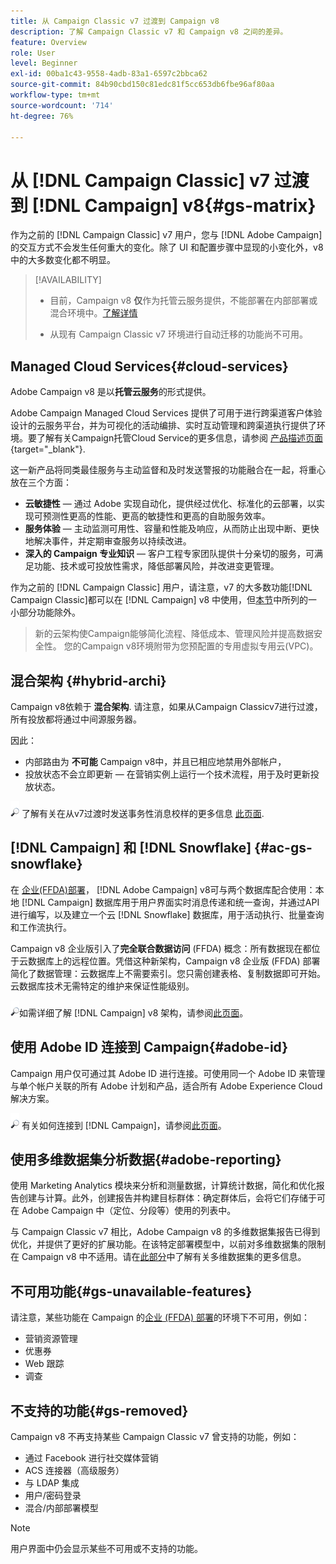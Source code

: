 ```yaml
---
title: 从 Campaign Classic v7 过渡到 Campaign v8
description: 了解 Campaign Classic v7 和 Campaign v8 之间的差异。
feature: Overview
role: User
level: Beginner
exl-id: 00ba1c43-9558-4adb-83a1-6597c2bbca62
source-git-commit: 84b90cbd150c81edc81f5cc653db6fbe96af80aa
workflow-type: tm+mt
source-wordcount: '714'
ht-degree: 76%

---
```


# 从 [!DNL Campaign Classic] v7 过渡到 [!DNL Campaign] v8{#gs-matrix}

作为之前的 [!DNL Campaign Classic] v7 用户，您与 [!DNL Adobe Campaign] 的交互方式不会发生任何重大的变化。除了 UI 和配置步骤中显现的小变化外，v8 中的大多数变化都不明显。

>[!AVAILABILITY]
>
>* 目前，Campaign v8 **仅**&#x200B;作为托管云服务提供，不能部署在内部部署或混合环境中。[了解详情](#cloud-services)
>
>* 从现有 Campaign Classic v7 环境进行自动迁移的功能尚不可用。


## Managed Cloud Services{#cloud-services}

Adobe Campaign v8 是以&#x200B;**托管云服务**&#x200B;的形式提供。

Adobe Campaign Managed Cloud Services 提供了可用于进行跨渠道客户体验设计的云服务平台，并为可视化的活动编排、实时互动管理和跨渠道执行提供了环境。要了解有关Campaign托管Cloud Service的更多信息，请参阅 [产品描述页面](https://helpx.adobe.com/cn/legal/product-descriptions/adobe-campaign-managed-cloud-services.html){target="_blank"}.

这一新产品将同类最佳服务与主动监督和及时发送警报的功能融合在一起，将重心放在三个方面：

* **云敏捷性** — 通过 Adobe 实现自动化，提供经过优化、标准化的云部署，以实现可预测性更高的性能、更高的敏捷性和更高的自助服务效率。
* **服务体验** — 主动监测可用性、容量和性能及响应，从而防止出现中断、更快地解决事件，并定期审查服务以持续改进。
* **深入的 Campaign 专业知识** — 客户工程专家团队提供十分亲切的服务，可满足功能、技术或可投放性需求，降低部署风险，并改进变更管理。

作为之前的 [!DNL Campaign Classic] 用户，请注意，v7 的大多数功能[!DNL Campaign Classic]都可以在 [!DNL Campaign] v8 中使用，但[本节](#gs-removed)中所列的一小部分功能除外。

>新的云架构使Campaign能够简化流程、降低成本、管理风险并提高数据安全性。 您的Campaign v8环境附带为您预配置的专用虚拟专用云(VPC)。


## 混合架构 {#hybrid-archi}

Campaign v8依赖于 **混合架构**. 请注意，如果从Campaign Classicv7进行过渡，所有投放都将通过中间源服务器。

因此：

* 内部路由为 **不可能** Campaign v8中，并且已相应地禁用外部帐户，
* 投放状态不会立即更新 — 在营销实例上运行一个技术流程，用于及时更新投放状态。


![](../assets/do-not-localize/glass.png) 了解有关在从v7过渡时发送事务性消息校样的更多信息 [此页面](../send/transactional-template.md#transition-from-v7).


## [!DNL Campaign] 和 [!DNL Snowflake] {#ac-gs-snowflake}

在 [企业(FFDA)部署](../architecture/enterprise-deployment.md)， [!DNL Adobe Campaign] v8可与两个数据库配合使用：本地 [!DNL Campaign] 数据库用于用户界面实时消息传递和统一查询，并通过API进行编写，以及建立一个云 [!DNL Snowflake] 数据库，用于活动执行、批量查询和工作流执行。

Campaign v8 企业版引入了&#x200B;**完全联合数据访问** (FFDA) 概念：所有数据现在都位于云数据库上的远程位置。凭借这种新架构，Campaign v8 企业版 (FFDA) 部署简化了数据管理：云数据库上不需要索引。您只需创建表格、复制数据即可开始。云数据库技术无需特定的维护来保证性能级别。

![](../assets/do-not-localize/glass.png)如需详细了解 [!DNL Campaign] v8 架构，请参阅[此页面](../architecture/architecture.md)。


## 使用 Adobe ID 连接到 Campaign{#adobe-id}

Campaign 用户仅可通过其 Adobe ID 进行连接。可使用同一个 Adobe ID 来管理与单个帐户关联的所有 Adobe 计划和产品，适合所有 Adobe Experience Cloud 解决方案。

![](../assets/do-not-localize/glass.png) 有关如何连接到 [!DNL Campaign]，请参阅[此页面](connect.md)。

## 使用多维数据集分析数据{#adobe-reporting}

使用 Marketing Analytics 模块来分析和测量数据，计算统计数据，简化和优化报告创建与计算。此外，创建报告并构建目标群体：确定群体后，会将它们存储于可在 Adobe Campaign 中（定位、分段等）使用的列表中。

与 Campaign Classic v7 相比，Adobe Campaign v8 的多维数据集报告已得到优化，并提供了更好的扩展功能。在该特定部署模型中，以前对多维数据集的限制在 Campaign v8 中不适用。请在[此部分](../../v8/reporting/gs-cubes.md)中了解有关多维数据集的更多信息。

## 不可用功能{#gs-unavailable-features}

请注意，某些功能在 Campaign 的[企业 (FFDA) 部署](../architecture/enterprise-deployment.md)的环境下不可用，例如：

* 营销资源管理
* 优惠券
* Web 跟踪
* 调查

## 不支持的功能{#gs-removed}

Campaign v8 不再支持某些 Campaign Classic v7 曾支持的功能，例如：

* 通过 Facebook 进行社交媒体营销
* ACS 连接器（高级服务）
* 与 LDAP 集成
* 用户/密码登录
* 混合/内部部署模型


>[!NOTE]
>
>用户界面中仍会显示某些不可用或不支持的功能。
